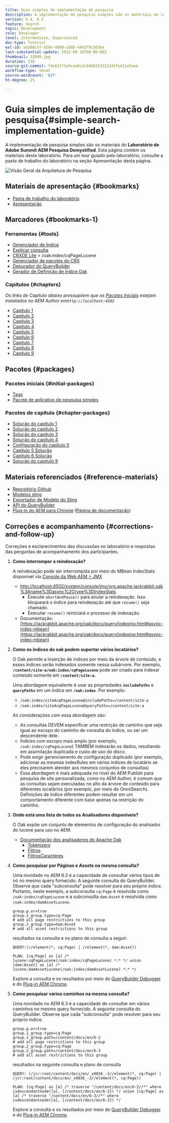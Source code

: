 ```yaml
---
title: Guia simples de implementação de pesquisa
description: A implementação de pesquisa simples são os materiais do laboratório AEM Search Demystified de 2017. Esta página contém os materiais deste laboratório. Para um tour guiado pelo laboratório, consulte a pasta de trabalho do laboratório na seção Apresentação desta página.
version: 6.4, 6.5
feature: Search
topic: Development
role: Developer
level: Intermediate, Experienced
doc-type: Tutorial
exl-id: aa268c5f-d29e-4868-a58b-444379cb83be
last-substantial-update: 2022-08-10T00:00:00Z
thumbnail: 32090.jpg
duration: 138
source-git-commit: f4c621f3a9caa8c2c64b8323312343fe421a5aee
workflow-type: tm+mt
source-wordcount: '627'
ht-degree: 2%

---
```


# Guia simples de implementação de pesquisa{#simple-search-implementation-guide}

A implementação de pesquisa simples são os materiais do **Laboratório de Adobe Summit AEM Pesquisa Demystified**. Esta página contém os materiais deste laboratório. Para um tour guiado pelo laboratório, consulte a pasta de trabalho do laboratório na seção Apresentação desta página.

![Visão Geral da Arquitetura de Pesquisa](assets/l4080/simple-search-application.png)

## Materiais de apresentação {#bookmarks}

* [Pasta de trabalho do laboratório](assets/l4080/l4080-lab-workbook.pdf)
* [Apresentação](assets/l4080/l4080-presentation.pdf)

## Marcadores {#bookmarks-1}

### Ferramentas {#tools}

* [Gerenciador de Índice](http://localhost:4502/libs/granite/operations/content/diagnosis/tool.html/granite_oakindexmanager)
* [Explicar consulta](http://localhost:4502/libs/granite/operations/content/diagnosis/tool.html/granite_queryperformance)
* [CRXDE Lite](http://localhost:4502/crx/de/index.jsp#/oak%3Aindex/cqPageLucene) > /oak:index/cqPageLucene
* [Gerenciador de pacotes do CRX](http://localhost:4502/crx/packmgr/index.jsp)
* [Depurador do QueryBuilder](http://localhost:4502/libs/cq/search/content/querydebug.html?)
* [Gerador de Definição de Índice Oak](https://oakutils.appspot.com/generate/index)

### Capítulos {#chapters}

*Os links de Capítulo abaixo pressupõem que os [Pacotes Iniciais](#initialpackages) estejam instalados no AEM Author em`http://localhost:4502`*

* [Capítulo 1](http://localhost:4502/editor.html/content/summit/l4080/chapter-1.html)
* [Capítulo 2](http://localhost:4502/editor.html/content/summit/l4080/chapter-2.html)
* [Capítulo 3](http://localhost:4502/editor.html/content/summit/l4080/chapter-3.html)
* [Capítulo 4](http://localhost:4502/editor.html/content/summit/l4080/chapter-4.html)
* [Capítulo 5](http://localhost:4502/editor.html/content/summit/l4080/chapter-5.html)
* [Capítulo 6](http://localhost:4502/editor.html/content/summit/l4080/chapter-6.html)
* [Capítulo 7](http://localhost:4502/editor.html/content/summit/l4080/chapter-7.html)
* [Capítulo 8](http://localhost:4502/editor.html/content/summit/l4080/chapter-8.html)
* [Capítulo 9](http://localhost:4502/editor.html/content/summit/l4080/chapter-9.html)

## Pacotes {#packages}

### Pacotes iniciais {#initial-packages}

* [Tags](assets/l4080/summit-tags.zip)
* [Pacote de aplicativo de pesquisa simples](assets/l4080/simple.ui.apps-0.0.1-snapshot.zip)

### Pacotes de capítulo {#chapter-packages}

* [Solução do capítulo 1](assets/l4080/l4080-chapter1.zip)
* [Solução do capítulo 2](assets/l4080/l4080-chapter2.zip)
* [Solução do capítulo 3](assets/l4080/l4080-chapter3.zip)
* [Solução do capítulo 4](assets/l4080/l4080-chapter4.zip)
* [Configuração do capítulo 5](assets/l4080/l4080-chapter5-setup.zip)
* [Capítulo 5 Solução](assets/l4080/l4080-chapter5-solution.zip)
* [Capítulo 6 Solução](assets/l4080/l4080-chapter6.zip)
* [Solução do capítulo 9](assets/l4080/l4080-chapter9.zip)

## Materiais referenciados {#reference-materials}

* [Repositório Github](https://github.com/Adobe-Marketing-Cloud/aem-guides/tree/master/simple-search-guide)
* [Modelos sling](https://sling.apache.org/documentation/bundles/models.html)
* [Exportador de Modelo do Sling](https://sling.apache.org/documentation/bundles/models.html#exporter-framework-since-130)
* [API do QueryBuilder](https://experienceleague.adobe.com/pt-br/docs)
* [Plug-in do AEM para Chrome](https://chrome.google.com/webstore/detail/aem-chrome-plug-in/ejdcnikffjleeffpigekhccpepplaode) ([Página de documentação](https://adobe-consulting-services.github.io/acs-aem-tools/aem-chrome-plugin/))

## Correções e acompanhamento {#corrections-and-follow-up}

Correções e esclarecimentos das discussões no laboratório e respostas das perguntas de acompanhamento dos participantes.

1. **Como interromper a reindexação?**

   A reindexação pode ser interrompida por meio do MBean IndexStats disponível via [Console da Web AEM > JMX](http://localhost:4502/system/console/jmx)

   * [http://localhost:4502/system/console/jmx/org.apache.jackrabbit.oak%3Aname%3Dasync%2Ctype%3DIndexStats](http://localhost:4502/system/console/jmx/org.apache.jackrabbit.oak%3Aname%3Dasync%2Ctype%3DIndexStats)
      * Execute `abortAndPause()` para anular a reindexação. Isso bloqueará o índice para reindexação até que `resume()` seja chamado.
      * Executar `resume()` reiniciará o processo de indexação.
   * Documentação: [https://jackrabbit.apache.org/oak/docs/query/indexing.html#async-index-mbean](https://jackrabbit.apache.org/oak/docs/query/indexing.html#async-index-mbean)

2. **Como os índices do oak podem suportar vários locatários?**

   O Oak permite a inserção de índices por meio da árvore de conteúdo, e esses índices serão indexados somente nessa subárvore. Por exemplo, **`/content/site-a/oak:index/cqPageLucene`** pode ser criado para indexar conteúdo somente em **`/content/site-a`.**

   Uma abordagem equivalente é usar as propriedades **`includePaths`** e **`queryPaths`** em um índice em **`/oak:index`**. Por exemplo:

   * `/oak:index/siteAcqPageLucene@includePaths=/content/site-a`
   * `/oak:index/siteAcqPageLucene@queryPaths=/content/site-a`

   As considerações com essa abordagem são:

   * As consultas DEVEM especificar uma restrição de caminho que seja igual ao escopo do caminho de consulta do índice, ou ser um descendente dele.
   * Índices com escopo mais amplo (por exemplo, `/oak:index/cqPageLucene`) TAMBÉM indexarão os dados, resultando em assimilação duplicada e custo de uso do disco.
   * Pode exigir gerenciamento de configuração duplicado (por exemplo, adicionar as mesmas indexRules em vários índices de locatário se eles precisarem atender aos mesmos conjuntos de consultas)
   * Essa abordagem é mais adequada no nível do AEM Publish para pesquisa de site personalizada, como no AEM Author, é comum que as consultas sejam executadas no alto da árvore de conteúdo para diferentes locatários (por exemplo, por meio do OmniSearch). Definições de índice diferentes podem resultar em um comportamento diferente com base apenas na restrição do caminho.

3. **Onde está uma lista de todos os Analisadores disponíveis?**

   O Oak expõe um conjunto de elementos de configuração do analisador do lucene para uso no AEM.

   * [Documentação dos analisadores do Apache Oak](https://jackrabbit.apache.org/oak/docs/query/lucene.html#analyzers)
      * [Tokenizers](https://cwiki.apache.org/confluence/display/solr/Tokenizers)
      * [Filtros](https://cwiki.apache.org/confluence/display/solr/Filter+Descriptions)
      * [FiltrosCaracteres](https://cwiki.apache.org/confluence/display/solr/CharFilterFactories)

4. **Como pesquisar por Páginas e Assets na mesma consulta?**

   Uma novidade no AEM 6.3 é a capacidade de consultar vários tipos de nó no mesmo query fornecido. A seguinte consulta do QueryBuilder. Observe que cada &quot;subconsulta&quot; pode resolver para seu próprio índice. Portanto, neste exemplo, a subconsulta `cq:Page` é resolvida como `/oak:index/cqPageLucene` e a subconsulta `dam:Asset` é resolvida como `/oak:index/damAssetLucene`.

   ```plain
   group.p.or=true
   group.1_group.type=cq:Page
   # add all page restrictions to this group
   group.2_group.type=dam:Asset
   # add all asset restrictions to this group
   ```

   resultados na consulta e no plano de consulta a seguir:

   ```plain
   QUERY:(//element(*, cq:Page) | //element(*, dam:Asset))
   
   PLAN: [cq:Page] as [a] /* lucene:cqPageLucene(/oak:index/cqPageLucene) *:* */ union [dam:Asset] as [a] /* lucene:damAssetLucene(/oak:index/damAssetLucene) *:* */
   ```

   Explore a consulta e os resultados por meio do [QueryBuilder Debugger](http://localhost:4502/libs/cq/search/content/querydebug.html?_charset_=UTF-8&amp;query=group.p.or%3Dtrue%0D%0Agroup.1_group.type%3Dcq%3APage%0D%0A%23+add+all+page+restrictions+to+this+group%0D%0Agroup.2_group.type%3Ddam%3AAsset%0D%0A%23+add+all+asset+restrictions+to+this+group) e do [Plug-in AEM Chrome](https://chrome.google.com/webstore/detail/aem-chrome-plug-in/ejdcnikffjleeffpigekhccpepplaode?hl=en-US).

5. **Como pesquisar vários caminhos na mesma consulta?**

   Uma novidade no AEM 6.3 é a capacidade de consultar em vários caminhos no mesmo query fornecido. A seguinte consulta do QueryBuilder. Observe que cada &quot;subconsulta&quot; pode resolver para seu próprio índice.

   ```plain
   group.p.or=true
   group.1_group.type=cq:Page
   group.1_group.path=/content/docs/en/6-2
   # add all page restrictions to this group
   group.2_group.type=cq:Page
   group.2_group.path=/content/docs/en/6-3
   # add all asset restrictions to this group
   ```

   resultados na seguinte consulta e plano de consulta

   ```plain
   QUERY: (/jcr:root/content/docs/en/_x0036_-2//element(*, cq:Page) | /jcr:root/content/docs/en/_x0036_-3//element(*, cq:Page))
   
   PLAN: [cq:Page] as [a] /* traverse "/content/docs/en/6-2//*" where isdescendantnode([a], [/content/docs/en/6-2]) */ union [cq:Page] as [a] /* traverse "/content/docs/en/6-3//*" where isdescendantnode([a], [/content/docs/en/6-3]) */
   ```

   Explore a consulta e os resultados por meio do [QueryBuilder Debugger](http://localhost:4502/libs/cq/search/content/querydebug.html?_charset_=UTF-8&amp;query=group.p.or%3Dtrue%0D%0Agroup.1_group.type%3Dcq%3APage%0D%0Agroup.1_group.path%3D%2Fcontent%2Fdocs%2Fen%2F6-2%0D%0A%23+add+all+page+restrictions+to+this+group%0D%0Agroup.2_group.type%3Dcq%3APage%0D%0Agroup.2_group.path%3D%2Fcontent%2Fdocs%2Fen%2F6-3%0D%0A%23+add+all+asset+restrictions+to+this+group) e do [Plug-in AEM Chrome](https://chrome.google.com/webstore/detail/aem-chrome-plug-in/ejdcnikffjleeffpigekhccpepplaode?hl=en-US).
